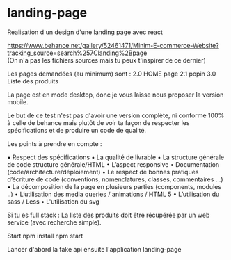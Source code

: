 # landing-page

 Realisation d'un design d'une landing page avec react

https://www.behance.net/gallery/52461471/Minim-E-commerce-Website?tracking_source=search%257Clanding%2Bpage  
(On n'a pas les fichiers sources mais tu peux t'inspirer de ce dernier)

Les pages demandées (au minimum) sont :
2.0 HOME page
2.1 popin
3.0 Liste des produits

La page est en mode desktop, donc je vous laisse nous proposer la version mobile.

Le but de ce test n'est pas d'avoir une version complète, ni conforme 100% à celle de behance mais plutôt de voir ta façon de respecter les spécifications et de produire un code de qualité.
 
Les points à prendre en compte :

•	Respect des spécifications
•	La qualité de livrable
•	La structure générale de code structure générale/HTML 
•	L’aspect responsive
•	Documentation (code/architecture/déploiement)
•	Le respect de bonnes pratiques d’écriture de code (conventions, nomenclatures, classes, commentaires ...)
•	La décomposition de la page en plusieurs parties (components, modules ..)
•	L’utilisation des media queries / animations / HTML 5 
•	L’utilisation du sass / Less
•	L'utilisation du svg 

Si tu es full stack :
La liste des produits doit être récupérée par un web service (avec recherche simple).

Start
npm install
npm start 

Lancer d'abord la fake api ensuite l'application landing-page